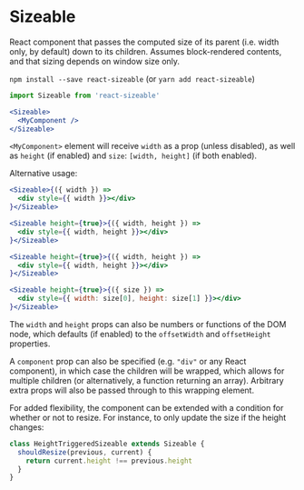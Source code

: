 # Sizeable

React component that passes the computed size of its parent (i.e. width only, by default) down to its children. Assumes block-rendered contents, and that sizing depends on window size only.

`npm install --save react-sizeable` (or `yarn add react-sizeable`)

```jsx
import Sizeable from 'react-sizeable'

<Sizeable>
  <MyComponent />
</Sizeable>
```

`<MyComponent>` element will receive `width` as a prop (unless disabled), as well as `height` (if enabled) and `size`: `[width, height]` (if both enabled).

Alternative usage:

```jsx
<Sizeable>{({ width }) =>
  <div style={{ width }}></div>
}</Sizeable>

<Sizeable height={true}>{({ width, height }) =>
  <div style={{ width, height }}></div>
}</Sizeable>

<Sizeable height={true}>{({ width, height }) =>
  <div style={{ width, height }}></div>
}</Sizeable>

<Sizeable height={true}>{({ size }) =>
  <div style={{ width: size[0], height: size[1] }}></div>
}</Sizeable>
```

The `width` and `height` props can also be numbers or functions of the DOM node, which defaults (if enabled) to the `offsetWidth` and `offsetHeight` properties.

A `component` prop can also be specified (e.g. `"div"` or any React component), in which case the children will be wrapped, which allows for multiple children (or alternatively, a function returning an array). Arbitrary extra props will also be passed through to this wrapping element.

For added flexibility, the component can be extended with a condition for whether or not to resize. For instance, to only update the size if the height changes:

```jsx
class HeightTriggeredSizeable extends Sizeable {
  shouldResize(previous, current) {
    return current.height !== previous.height
  }
}
```

